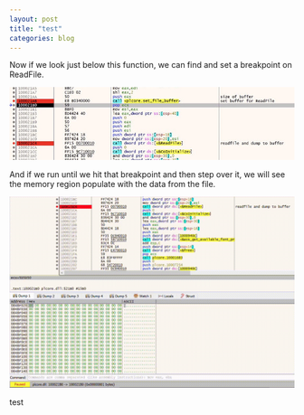 ```yaml
---
layout: post
title: "test​"
categories: blog
---
```


Now if we look just below this function, we can find and set a breakpoint on ReadFile.


[![8-22-23_22.png](/assets/images/8-22-23/8-22-23_22.png)](/assets/images/8-22-23/8-22-23_22.png)


And if we run until we hit that breakpoint and then step over it, we will see the memory region populate with the data from the file.


[![8-22-23_23.gif](/assets/images/8-22-23/8-22-23_23.gif)](/assets/images/8-22-23/8-22-23_23.gif)

test
